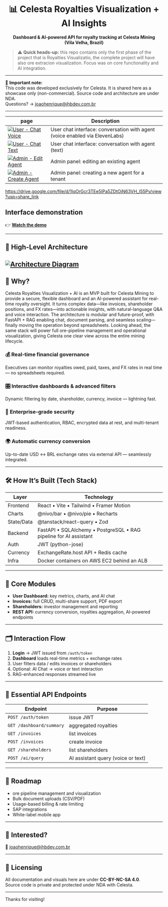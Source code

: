 <h1 align="center">📊 Celesta Royalties Visualization + AI Insights</h1>

<p align="center">
  <strong>Dashboard & AI-powered API for royalty tracking at Celesta Mining (Vila&nbsp;Velha, Brazil)</strong>
</p>

> ⚠️ **Quick heads-up:** this repo contains only the first phase of the project that is Royalties Visualizatio, the complete project will have also ore extracion visualization. Focus was on core functionality and AI integration.

---

🛑 **Important note:**  
This code was developed exclusively for Celesta. It is shared here as a showcase only (non-commercial). Source code and architecture are under NDA.  
Questions? → [joaohenrique@jhbdev.com.br](mailto:joaohenrique@jhbdev.com.br)

---

| page | Description |
|------------|-------------|
| [![User - Chat Voice](https://drive.google.com/uc?export=view&id=1IqOrGcr3TEe5IPa5ZDtOiN63VH_l55Pv)](https://drive.google.com/uc?export=view&id=1IqOrGcr3TEe5IPa5ZDtOiN63VH_l55Pv) | User chat interface: conversation with agent (voice enabled via ElevenLabs) |
| [![User - Chat Text](https://drive.google.com/uc?export=view&id=1fia6mQ195g1jyCGwVQ1GRsKFhwByNGKI)](https://drive.google.com/uc?export=view&id=1fia6mQ195g1jyCGwVQ1GRsKFhwByNGKI) | User chat interface: conversation with agent (text) |
| [![Admin - Edit Agent](https://drive.google.com/uc?export=view&id=1shvEAxX5Kun661_xIsmujEUOK-y0pIdV)](https://drive.google.com/uc?export=view&id=1shvEAxX5Kun661_xIsmujEUOK-y0pIdV) | Admin panel: editing an existing agent |
| [![Admin - Create Agent](https://drive.google.com/uc?export=view&id=1l1ixHr8fz6upJyyQZpHPrZffIbSHUBaY)](https://drive.google.com/uc?export=view&id=1l1ixHr8fz6upJyyQZpHPrZffIbSHUBaY) | Admin panel: creating a new agent for a tenant |

https://drive.google.com/file/d/1IqOrGcr3TEe5IPa5ZDtOiN63VH_l55Pv/view?usp=share_link

## Interface demonstration  
👉 **[Watch the demo](https://youtu.be/your-demo-link)**

---

## 📸 High-Level Architecture  

[![Architecture Diagram](https://drive.google.com/uc?export=view&id=1lpHn0sdCWlOImzG5AaS5rhWcuYaO84-M)](https://drive.google.com/uc?export=view&id=1lpHn0sdCWlOImzG5AaS5rhWcuYaO84-M)
---

## 🚀 Why?

Celesta Royalties Visualization + AI is an MVP built for Celesta Mining to provide a secure, flexible dashboard and an AI-powered assistant for real-time royalty oversight.
It turns complex data—like invoices, shareholder positions, and FX rates—into actionable insights, with natural-language Q&A and voice interaction.
The architecture is modular and future-proof, with FastAPI + RAG enabling chat, document parsing, and seamless scaling—finally moving the operation beyond spreadsheets.
Looking ahead, the same stack will power full ore-pipeline management and operational visualization, giving Celesta one clear view across the entire mining lifecycle.

### 💰 **Real-time financial governance**  
Executives can monitor royalties owed, paid, taxes, and FX rates in real time — no spreadsheets required.

### 🎛 **Interactive dashboards & advanced filters**  
Dynamic filtering by date, shareholder, currency, invoice — lightning fast.

### 🔐 **Enterprise-grade security**  
JWT-based authentication, RBAC, encrypted data at rest, and multi-tenant readiness.

### 🌍 **Automatic currency conversion**  
Up-to-date USD ↔ BRL exchange rates via external API — seamlessly integrated.

---

## 🛠️ How It’s Built (Tech Stack)

| Layer | Technology |
|-------|------------|
| Frontend | React • Vite • Tailwind • Framer Motion |
| Charts | @nivo/bar • @nivo/pie • Recharts |
| State/Data | @tanstack/react-query • Zod |
| Backend | FastAPI • SQLAlchemy • PostgreSQL • RAG pipeline for AI assistant |
| Auth | JWT (python-jose) |
| Currency | ExchangeRate.host API + Redis cache |
| Infra | Docker containers on AWS EC2 behind an ALB |

---

## 🔗 Core Modules

- **User Dashboard:** key metrics, charts, and AI chat  
- **Invoices:** full CRUD, multi-share support, PDF export  
- **Shareholders:** investor management and reporting  
- **REST API:** currency conversion, royalties aggregation, AI-powered endpoints

---

## 🗂️ Interaction Flow

1. **Login** → JWT issued from `/auth/token`  
2. **Dashboard** loads real-time metrics + exchange rates  
3. User filters data / edits invoices or shareholders  
4. Optional: AI Chat → voice or text interaction  
5. RAG-enhanced responses streamed live

---

## 🔑 Essential API Endpoints

| Endpoint | Purpose |
|----------|---------|
| `POST /auth/token` | issue JWT |
| `GET /dashboard/summary` | aggregated royalties |
| `GET /invoices` | list invoices |
| `POST /invoices` | create invoice |
| `GET /shareholders` | list shareholders |
| `POST /ai/query` | AI assistant query (voice or text) |

---

## 📌 Roadmap

- ore pipeline management and visualization 
- Bulk document uploads (CSV/PDF)  
- Usage-based billing & rate limiting  
- SAP integrations  
- White-label mobile app

---

## 🙌 Interested?

📧 [joaohenrique@jhbdev.com.br](mailto:joaohenrique@jhbdev.com.br)

---

## 📜 Licensing

All documentation and visuals here are under **CC-BY-NC-SA 4.0**.  
Source code is private and protected under NDA with Celesta.

---

Thanks for visiting!

